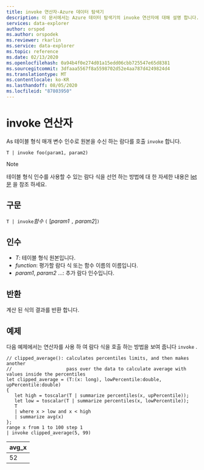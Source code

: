 ```yaml
---
title: invoke 연산자-Azure 데이터 탐색기
description: 이 문서에서는 Azure 데이터 탐색기의 invoke 연산자에 대해 설명 합니다.
services: data-explorer
author: orspod
ms.author: orspodek
ms.reviewer: rkarlin
ms.service: data-explorer
ms.topic: reference
ms.date: 02/13/2020
ms.openlocfilehash: 0a94b4f0e274d01a15edd06cbb725547e65d8381
ms.sourcegitcommit: 3dfaaa5567f8a5598702d52e4aa787d4249824d4
ms.translationtype: MT
ms.contentlocale: ko-KR
ms.lasthandoff: 08/05/2020
ms.locfileid: "87803950"
---
```

# <a name="invoke-operator"></a>invoke 연산자

As 테이블 형식 매개 변수 인수로 원본을 수신 하는 람다를 호출 `invoke` 합니다.

```kusto
T | invoke foo(param1, param2)
```

> [!NOTE]
> 테이블 형식 인수를 사용할 수 있는 람다 식을 선언 하는 방법에 대 한 자세한 내용은 [let 문](./letstatement.md) 을 참조 하세요.
 
## <a name="syntax"></a>구문

`T | invoke`*함수* `(` [*param1* `,` *param2*]`)`

## <a name="arguments"></a>인수

* *T*: 테이블 형식 원본입니다.
* *function*: 평가할 람다 식 또는 함수 이름의 이름입니다.
* *param1*, *param2* ...: 추가 람다 인수입니다.

## <a name="returns"></a>반환

계산 된 식의 결과를 반환 합니다.

## <a name="example"></a>예제

다음 예제에서는 연산자를 사용 하 여 람다 식을 호출 하는 방법을 보여 줍니다 `invoke` .

<!-- csl: https://help.kusto.windows.net:443/KustoMonitoringPersistentDatabase -->
```kusto
// clipped_average(): calculates percentiles limits, and then makes another 
//                    pass over the data to calculate average with values inside the percentiles
let clipped_average = (T:(x: long), lowPercentile:double, upPercentile:double)
{
   let high = toscalar(T | summarize percentiles(x, upPercentile));
   let low = toscalar(T | summarize percentiles(x, lowPercentile));
   T 
   | where x > low and x < high
   | summarize avg(x) 
};
range x from 1 to 100 step 1
| invoke clipped_average(5, 99)
```

|avg_x|
|---|
|52|
